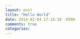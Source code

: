 ```yaml
---
layout: post
title: "Hello World"
date: 2014-02-04 17:16:18 -0500
comments: true
categories: 
---
```

